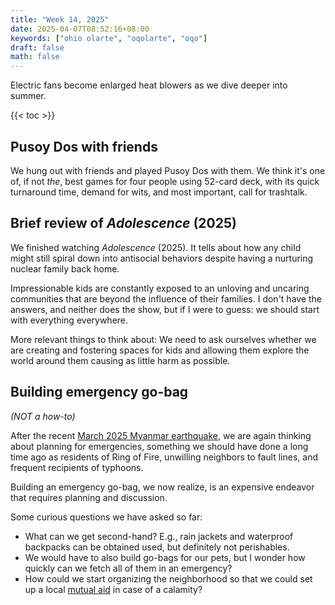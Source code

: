 ```yaml
---
title: "Week 14, 2025"
date: 2025-04-07T08:52:16+08:00
keywords: ["ohio olarte", "oqolarte", "oqo"]
draft: false
math: false
---
```


Electric fans become enlarged heat blowers as we dive deeper into
summer.

{{< toc >}}

## Pusoy Dos with friends

We hung out with friends and played Pusoy Dos with them. We think it's
one of, if not *the*, best games for four people using 52-card deck,
with its quick turnaround time, demand for wits, and most important,
call for trashtalk.

## Brief review of *Adolescence* (2025)

We finished watching *Adolescence* (2025). It tells about how any child
might still spiral down into antisocial behaviors despite having a
nurturing nuclear family back home.

Impressionable kids are constantly exposed to an unloving and uncaring
communities that are beyond the influence of their families. I don't
have the answers, and neither does the show, but if I were to guess: we
should start with everything everywhere.

More relevant things to think about: We need to ask ourselves whether we are
creating and fostering spaces for kids and allowing them explore the
world around them causing as little harm as possible.

## Building emergency go-bag

*(NOT a how-to)*

After the recent [March 2025 Myanmar earthquake](https://www.unhcr.org/emergencies/myanmar-earthquake),
we are again thinking about planning for emergencies, something we should
have done a long time ago as residents of Ring of Fire, unwilling
neighbors to fault lines, and frequent recipients of typhoons.

Building an emergency go-bag, we now realize, is an expensive endeavor
that requires planning and discussion.

Some curious questions we have asked so far:
- What can we get second-hand? E.g., rain jackets and waterproof
  backpacks can be obtained used, but definitely not perishables.
- We would have to also build go-bags for our pets, but I wonder how
  quickly can we fetch all of them in an emergency?
- How could we start organizing the neighborhood so that we could set up
  a local [mutual aid](/mutual-aid) in case of a calamity?
